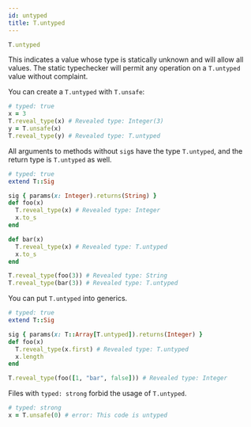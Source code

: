 ```yaml
---
id: untyped
title: T.untyped
---
```


```ruby
T.untyped
```

This indicates a value whose type is statically unknown and will allow all values. The static typechecker will permit
any operation on a `T.untyped` value without complaint.

You can create a `T.untyped` with `T.unsafe`:

```ruby
# typed: true
x = 3
T.reveal_type(x) # Revealed type: Integer(3)
y = T.unsafe(x)
T.reveal_type(y) # Revealed type: T.untyped
```

All arguments to methods without `sig`s have the type `T.untyped`, and the return type is `T.untyped` as well.

```ruby
# typed: true
extend T::Sig

sig { params(x: Integer).returns(String) }
def foo(x)
  T.reveal_type(x) # Revealed type: Integer
  x.to_s
end

def bar(x)
  T.reveal_type(x) # Revealed type: T.untyped
  x.to_s
end

T.reveal_type(foo(3)) # Revealed type: String
T.reveal_type(bar(3)) # Revealed type: T.untyped
```

You can put `T.untyped` into generics.

```ruby
# typed: true
extend T::Sig

sig { params(x: T::Array[T.untyped]).returns(Integer) }
def foo(x)
  T.reveal_type(x.first) # Revealed type: T.untyped
  x.length
end

T.reveal_type(foo([1, "bar", false])) # Revealed type: Integer
```

Files with `typed: strong` forbid the usage of `T.untyped`.

```ruby
# typed: strong
x = T.unsafe(0) # error: This code is untyped
```
